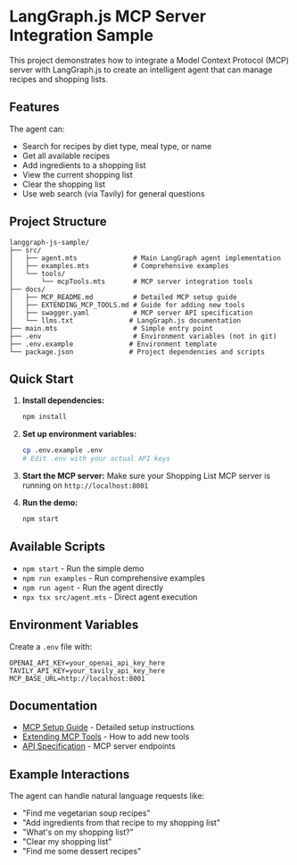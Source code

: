 # LangGraph.js MCP Server Integration Sample

This project demonstrates how to integrate a Model Context Protocol (MCP) server with LangGraph.js to create an intelligent agent that can manage recipes and shopping lists.

## Features

The agent can:
- Search for recipes by diet type, meal type, or name
- Get all available recipes
- Add ingredients to a shopping list
- View the current shopping list
- Clear the shopping list
- Use web search (via Tavily) for general questions

## Project Structure

```
langgraph-js-sample/
├── src/
│   ├── agent.mts              # Main LangGraph agent implementation
│   ├── examples.mts           # Comprehensive examples
│   └── tools/
│       └── mcpTools.mts       # MCP server integration tools
├── docs/
│   ├── MCP_README.md          # Detailed MCP setup guide
│   ├── EXTENDING_MCP_TOOLS.md # Guide for adding new tools
│   ├── swagger.yaml           # MCP server API specification
│   └── llms.txt              # LangGraph.js documentation
├── main.mts                   # Simple entry point
├── .env                       # Environment variables (not in git)
├── .env.example              # Environment template
└── package.json              # Project dependencies and scripts
```

## Quick Start

1. **Install dependencies:**
   ```bash
   npm install
   ```

2. **Set up environment variables:**
   ```bash
   cp .env.example .env
   # Edit .env with your actual API keys
   ```

3. **Start the MCP server:**
   Make sure your Shopping List MCP server is running on `http://localhost:8001`

4. **Run the demo:**
   ```bash
   npm start
   ```

## Available Scripts

- `npm start` - Run the simple demo
- `npm run examples` - Run comprehensive examples
- `npm run agent` - Run the agent directly
- `npx tsx src/agent.mts` - Direct agent execution

## Environment Variables

Create a `.env` file with:
```
OPENAI_API_KEY=your_openai_api_key_here
TAVILY_API_KEY=your_tavily_api_key_here
MCP_BASE_URL=http://localhost:8001
```

## Documentation

- [MCP Setup Guide](docs/MCP_README.md) - Detailed setup instructions
- [Extending MCP Tools](docs/EXTENDING_MCP_TOOLS.md) - How to add new tools
- [API Specification](docs/swagger.yaml) - MCP server endpoints

## Example Interactions

The agent can handle natural language requests like:
- "Find me vegetarian soup recipes"
- "Add ingredients from that recipe to my shopping list"
- "What's on my shopping list?"
- "Clear my shopping list"
- "Find me some dessert recipes"
